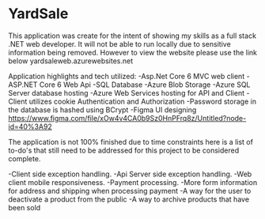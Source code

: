 # YardSale

This application was create for the intent of showing my skills as a full stack .NET web developer. It will
not be able to run locally due to sensitive information being removed. However to view the website please use the link below
yardsaleweb.azurewebsites.net

Application highlights and tech utilized:
-Asp.Net Core 6 MVC web client
-ASP.NET Core 6 Web Api
-SQL Database
-Azure Blob Storage
-Azure SQL Server database hosting
-Azure Web Services hosting for API and Client
-Client utilizes cookie Authentication and Authorization
-Password storage in the database is hashed using BCrypt
-Figma UI designing https://www.figma.com/file/xOw4v4CA0b9Sz0HnPFrq8z/Untitled?node-id=40%3A92

The application is not 100% finished due to time constraints here is a list of to-do's that still need to be addressed
for this project to be considered complete. 

-Client side exception handling.
-Api Server side exception handling.
-Web client mobile responsiveness.
-Payment processing.
-More form information for address and shipping when processing payment
-A way for the user to deactivate a product from the public 
-A way to archive products that have been sold
